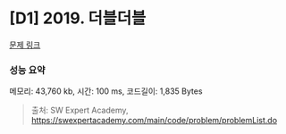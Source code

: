 # [D1] 2019. 더블더블

[문제 링크](https://swexpertacademy.com/main/code/problem/problemDetail.do?problemLevel=1&contestProbId=AV5QDEX6AqwDFAUq&categoryId=AV5QDEX6AqwDFAUq&categoryType=CODE&problemTitle=&orderBy=FIRST_REG_DATETIME&selectCodeLang=ALL&select-1=1&pageSize=10&pageIndex=2) 

### 성능 요약

메모리: 43,760 kb, 시간: 100  ms, 코드길이: 1,835 Bytes



> 출처: SW Expert Academy, https://swexpertacademy.com/main/code/problem/problemList.do